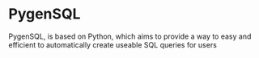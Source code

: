 # PygenSQL
PygenSQL, is based on Python, which aims to provide a way to easy and efficient to automatically create useable SQL queries for users
